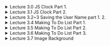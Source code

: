 <details>
<summary>Lecture 3.0 JS Clock Part 1.</summary>
<br>

> 여기서 querySelector는  js-clock이라는 이름을 갖는 모든 클래스를 찾음

<br> 

<clock.js>
```javascript
const clockContainer = document.querySelector(".js-clock")
const clockTitle = clockContainer.querySelector(".js-title")
```

<index.html>
```html
<body>
    <div class="js-clock">
        <h1 class="js-title"></h1>
    </div>
    <script src = "clock.js"></script>   
</body>
```

</details>

<details>
<summary>Lecture 3.1 JS Clock Part 2.</summary>
<br>

> setInterval 함수
>> setInterval (fn, milsec) [fn : 함수명]


```javascript
function sayHi() {
    console.log("HI")
}

setInterval(sayHi, 1000)
```

이렇게 하면 sayHi 함수가 1초에 한번씩 call 됨.

<br>

> 삼항연산자
>> 조건 ? True : False

<clock.js>

```javascript
clockTitle.innerText = `${
    hours < 10 ? `0${hours}` : hours
    } : ${
    minute < 10 ? `0${minute}` : minute
    } : ${
    seconds < 10 ? `0${second}` : second
    }`
```

</details>


<details>
<summary>Lecture 3.2~3 Saving the User Name part 1. 2.</summary>
<br>

> css display 속성
>> display : block

```css
.showing {
    display: block;
}
```

css에 대한 공부 필요! (아직 잘 모르겠음..ㅠ) : [2021/02/01]

<br>

> js class name 
>> showing : 보여지는 것

<greeting.js>
```javascript
function paintGreeting(text) {
    form.classList.remove(SHOWING_CLASS_NAME)
    greeting.classList.add(SHOWING_CLASS_NAME)
    greeting.innerText = `Hello ${text}`
}
```

1. form id가 가지고 있던 class인 showing을 없애고 greeting id에 showing class를 추가

2. 결과적으로 paintGreeting fun이 call되면 inputForm이 사라지고 text가 보임

<br>

> locaStorage
>> .setItem("KEY", "value") <br>
>> .getItem("KEY) -> return값 : "value" <br>
>> javaScript의 localStorage는 value를 모두 String으로 저장한다!
>>> JSON.stringify(parameter) : JS object를 String으로 바꿔준다! [3.5 보기]

<greeting.js>

```javascript
function saveName(text) {
    localStorage.setItem(USER_LOCAL_STORAGE, text)
}
```

```javascript
function loadName() {
    const currentUser = localStorage.getItem(USER_LOCAL_STORAGE)

    if (currentUser === null) { 
        askForName()
    }
    else {
        paintGreeting(currentUser)
    }

}
```

1. localStorage.setItem <br>
: USER_LOCAL_STORAGE라는 key와 text라는 value를 localStorage에 저장
2. localStorage.getItem <br>
: USER_LOCAL_STORAGE라는 key를 가지는 value를 return

</details>

<details>
<summary>Lecture 3.4 Making To Do List Part 1.</summary>
<br>

> Emoji 사용
>> meta 적용

<index.html>
```html
<head>
    <title>Something</title>
    <meta charset="utf-8" />

    <link rel="stylesheet" href="index.css" /> <!--CSS 사용법-->
</head>
```
<br>


</details>

<details>
<summary>Lecture 3.5 Making To Do List Part 2.</summary>
<br>

> JS Object
>> JSON.stringify(param) : JS object를 String으로 바꿔준다. <br>
>> JSON.parse(param) : String을 Array 형태로 바꿔준다.

<todo.js>

```javascript
function saveToDos(toDos) {
    localStorage.setItem(TODOS_LOCAL_STORAGE, JSON.stringify(toDos))
}
```

```javascript
function loadToDos() {
    const loadedToDos = localStorage.getItem(TODOS_LOCAL_STORAGE)

    if (loadedToDos !== null) {
        console.log(loadedToDos)

        const parsedToDos = JSON.parse(loadedToDos)
        console.log(parsedToDos)
    }
}
```

<br>

> forEach loop
>> Array의 첫번쨰부터 마지막까지 반복하면서 item을 꺼낼수 있다. <br>
>> 즉, forEach loop은 Array를 위한 function이다!

<todo.js>

```javascript
parsedToDos.forEach(function(toDo) {
            console.log(toDo.text)
        })
```
아래 처럼 할 수도 있다.

```javascript
function something(toDo) {
    console.log(toDo.text)
}

parsedToDos.forEach(something)
```

</details>

<details>
<summary>Lecture 3.6 Making To Do List Part 3.</summary>
<br>

> console.dir(object)
>> object의 속성들을 볼 수 있음.
>>> ex) console.dir(button) : button의 속성을 확인할 수 있음.

<todo.js>

```javascript
function deleteToDo(event) {
    console.dir(event.target)
}
```

> array.filter(function)
>> array에 있는 모든 item들을 function을 통해 검사함.
>> Array의 모든 item을 검사한다는 점에서 forEach와 유사

```javascript
const cleanToDos = toDos.filter(filterFn)

function filterFn(toDo) {
    return toDo.id === 1
}
```

1. toDos라는 Array의 모든 item들을 filterFn 함수를 통해 검사
2. item의 id가 1인것 만 return해 새로운 cleanToDos Array에 넣음

</details>

<details>
<summary>Lecture 3.7 Image Background</summary>
<br>

> RandomNumber
>> Math라는 module을 사용 <br>
>> Math.random() * 5 : 1 ~ 5 까지의 난수  <br>
>> Math.floor() : 내림 <br>
>> Math.ceil() : 올림 <br>
>> Math.ceil(Math.random() * 5) : 1 ~ 5 


<background.js>

```javascript
function generateRandom() {
    const number = Math.floor(Math.random() * 5)
    return number
}
```


</details>